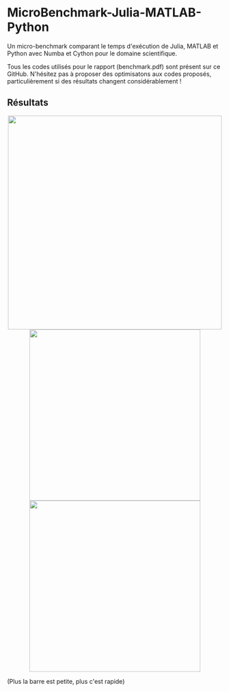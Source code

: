 # MicroBenchmark-Julia-MATLAB-Python
Un micro-benchmark comparant le temps d'exécution de Julia, MATLAB et Python avec Numba et Cython pour le domaine scientifique.

Tous les codes utilisés pour le rapport (benchmark.pdf) sont présent sur ce GitHub.
N'hésitez pas à proposer des optimisatons aux codes proposés, particulièrement si des résultats changent considérablement !

## Résultats 

<p align="center">
  <img src="https://github.com/Sala2Code/MicroBenchmark-Julia-MATLAB-Python/assets/109032171/939b3cb5-81e5-46f2-8cab-f0ba20a3755e" width="500">
  <img src="https://github.com/Sala2Code/MicroBenchmark-Julia-MATLAB-Python/assets/109032171/7f8dd294-8b7b-489e-bbb0-d883567d3f61" width="400">
  <img src="https://github.com/Sala2Code/MicroBenchmark-Julia-MATLAB-Python/assets/109032171/f8e2fcc5-54c3-4aba-8ab7-c209deb817e6" width="400">
</p>
(Plus la barre est petite, plus c'est rapide)
